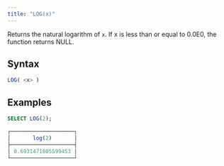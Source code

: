 ```yaml
---
title: "LOG(x)"
---
```


Returns the natural logarithm of `x`. If x is less than or equal to 0.0E0, the function returns NULL.

## Syntax

```sql
LOG( <x> )
```

## Examples

```sql
SELECT LOG(2);

┌────────────────────┐
│       log(2)       │
├────────────────────┤
│ 0.6931471805599453 │
└────────────────────┘
```